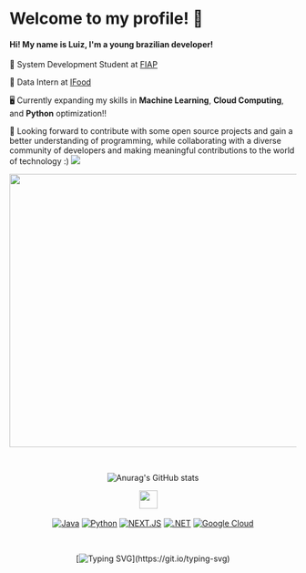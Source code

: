  # Welcome to my profile! 👾
#### Hi! My name is Luiz, I'm a young brazilian developer!

📒 System Development Student at [FIAP](https://www.fiap.com.br/)

🍔 Data Intern at [IFood](https://www.ifood.com.br/?srsltid=AfmBOooDqCgFRPzUlGK8zAsYPMViJijTR5RhFeeXMTrnyC6WfzY5Tqlr)

🖥️ Currently expanding my skills in **Machine Learning**, **Cloud Computing**, and **Python** optimization!!

👀 Looking forward to contribute with some open source projects and gain a better understanding of programming, while collaborating with a diverse community of developers and making meaningful contributions to the world of technology :)
<img src="https://user-images.githubusercontent.com/73097560/115834477-dbab4500-a447-11eb-908a-139a6edaec5c.gif">

<div align="center">
<img height="480" width="800" src="https://capricho.abril.com.br/wp-content/uploads/2018/06/giphy-45.gif"> 

&nbsp;&nbsp;&nbsp;



![Anurag's GitHub stats](https://github-readme-stats.vercel.app/api?username=L3to&show_icons=true&theme=tokyonight)

[<img height="32" width="32" src="https://cdn.simpleicons.org/discord" />](https://discord.com/channels/letoooooooo/) &nbsp;&nbsp;&nbsp;


[![Java](https://img.shields.io/badge/Java-ED8B00?style=for-the-badge&logo=openjdk&logoColor=white)](https://www.java.com/)
[![Python](https://img.shields.io/badge/Python-3776AB?style=for-the-badge&logo=python&logoColor=white)](https://www.python.org/)
[![NEXT.JS](https://img.shields.io/badge/next.js-000000?style=for-the-badge&logo=nextdotjs&logoColor=white)](https://nextjs.org/)
[![.NET](https://img.shields.io/badge/.NET-5C2D91?style=for-the-badge&logo=.net&logoColor=white)](https://dotnet.microsoft.com/)
[![Google Cloud](https://img.shields.io/badge/GoogleCloud-%234285F4.svg?style=for-the-badge&logo=google-cloud&logoColor=white)](https://cloud.google.com/)




&nbsp;&nbsp;&nbsp;

[![Typing SVG](https://readme-typing-svg.demolab.com?font=Ojuju&size=40&duration=4000&pause=1000&center=true&vCenter=true&random=false&width=435&lines=good+grief!)](https://git.io/typing-svg)


    



